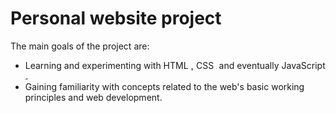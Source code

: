 # Personal website project  

The main goals of the project are:
- Learning and experimenting with HTML <img src="/images/html5.svg" title="HTML5" height="0.5rem">, CSS <img src="/images/css3.svg" title="CSS3" height="0.5rem"> and eventually JavaScript <img src="/images/javascript.svg" title="JavaScript" height="0.5rem">.
- Gaining familiarity with concepts related to the web's basic working principles and web development.
